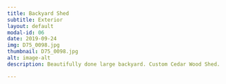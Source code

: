 ```yaml
---
title: Backyard Shed
subtitle: Exterior
layout: default
modal-id: 06
date: 2019-09-24
img: D75_0098.jpg
thumbnail: D75_0098.jpg
alt: image-alt
description: Beautifully done large backyard. Custom Cedar Wood Shed.

---
```

